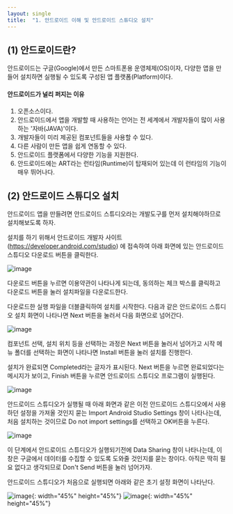 ```yaml
---
layout: single
title:  "1. 안드로이드 이해 및 안드로이드 스튜디오 설치"
---
```




## (1) 안드로이드란?

안드로이드는  구글(Google)에서 만든 스마트폰용 운영체제(OS)이자, 다양한 앱을 만들어 설치하면 실행될 수 있도록 구성된 앱 플랫폼(Platform)이다.

#### 안드로이드가 널리 퍼지는 이유 

1. 오픈소스이다.
2. 안드로이드에서 앱을 개발할 때 사용하는 언어는 전 세계에서 개발자들이 많이 사용하는 '자바(JAVA)'이다.
3. 개발자들이 미리 제공된 컴포넌트들을 사용할 수 있다.
4. 다른 사람이 만든 앱을 쉽게 연동할 수 있다.
5. 안드로이드 플랫폼에서 다양한 기능을 지원한다.
6. 안드로이드에는 ART라는 런타임(Runtime)이 탑재되어 있는데 이 런타임의 기능이 매우 뛰어나다.

## (2) 안드로이드 스튜디오 설치

안드로이드 앱을 만들려면 안드로이드 스튜디오라는 개발도구를 먼저 설치해야하므로 설치해보도록 하자.

설치를 하기 위해서 안드로이드 개발자 사이트(https://developer.android.com/studio) 에 접속하여 아래 화면에 있는 안드로이드 스튜디오 다운로드 버튼을 클릭한다.

![image](https://user-images.githubusercontent.com/73388615/134800408-a28c0138-edef-49f4-bc2d-36e92f609984.png)

다운로드 버튼을 누르면 이용약관이 나타나게 되는데, 동의하는 체크 박스를 클릭하고 다운로드 버튼을 눌러 설치파일을 다운로드한다.

다운로드한 실행 파일을 더블클릭하여 설치를 시작한다. 다음과 같은 안드로이드 스튜디오 설치 화면이 나타나면 Next 버튼을 눌러서 다음 화면으로 넘어간다.

![image](https://user-images.githubusercontent.com/73388615/134800471-28d6cf34-613c-464a-8804-f9d591eace47.png)

컴포넌트 선택, 설치 위치 등을 선택하는 과정은 Next 버튼을 눌러서 넘어가고 시작 메뉴 폴더를 선택하는 화면이 나타나면 Install 버튼을 눌러 설치를 진행한다.

설치가 완료되면 Completed라는 글자가 표시된다. Next 버튼을 누르면 완료되었다는 메시지가 보이고, Finish 버튼을 누르면 안드로이드 스튜디오 프로그램이 실행된다.

![image](https://user-images.githubusercontent.com/73388615/134800637-7086b74b-43ba-4789-90d0-549ee798e0cf.png)

안드로이드 스튜디오가 실행될 때 아래 화면과 같은 이전 안드로이드 스튜디오에서 사용하던 설정을 가져올 것인지 묻는 Import Android Studio Settings 창이 나타나는데, 처음 설치하는 것이므로 Do not import settings를 선택하고 OK버튼을 누른다.

![image](https://user-images.githubusercontent.com/73388615/134800642-2d6b77d1-d664-4292-9109-e6b78ba98431.png)

이 단계에서 안드로이드 스튜디오가 실행되기전에 Data Sharing 창이 나타나는데, 이 창은 구글에서 데이터를 수집할 수 있도록 도와줄 것인지를 묻는 창이다. 아직은 딱히 필요 없다고 생각되므로 Don't Send 버튼을 눌러 넘어가자.

안드로이드 스튜디오가 처음으로 실행되면 아래와 같은 초기 설정 화면이 나타난다.

![image](https://user-images.githubusercontent.com/73388615/134800700-fde9f4b3-f71c-4e60-95a8-ea7aa36947c4.png){: width="45%" height="45%"} ![image](https://user-images.githubusercontent.com/73388615/134800865-f373ac5a-d37f-4f35-9770-8dd7060ae19d.png){: width="45%" height="45%"}












